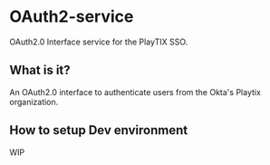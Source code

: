 # OAuth2-service

OAuth2.0 Interface service for the PlayTIX SSO.

## What is it?

An OAuth2.0 interface to authenticate users from the Okta's Playtix organization.

## How to setup Dev environment

WIP
